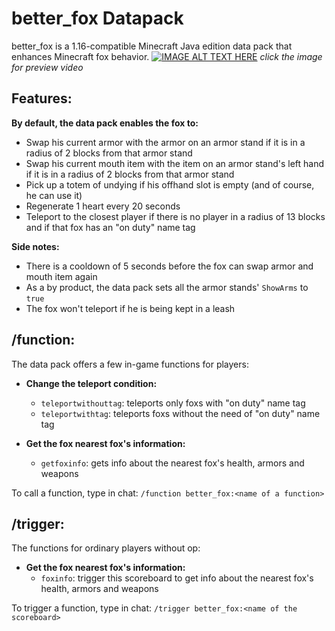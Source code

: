 # **better_fox Datapack**
better_fox is a 1.16-compatible Minecraft Java edition data pack that enhances Minecraft fox behavior.
[![IMAGE ALT TEXT HERE](https://i.imgur.com/4x0avii.jpg)](http://www.youtube.com/watch?v=bV0ZE2qu_M0)
_click the image for preview video_
## **Features**:
**By default, the data pack enables the fox to:**
- Swap his current armor with the armor on an armor stand if it is in a radius of 2 blocks from that armor stand
- Swap his current mouth item with the item on an armor stand's left hand if it is in a radius of 2 blocks from that armor stand
- Pick up a totem of undying if his offhand slot is empty (and of course, he can use it)
- Regenerate 1 heart every 20 seconds
- Teleport to the closest player if there is no player in a radius of 13 blocks and if that fox has an "on duty" name tag

**Side notes:**
- There is a cooldown of 5 seconds before the fox can swap armor and mouth item again
- As a by product, the data pack sets all the armor stands' `ShowArms` to `true`
- The fox won't teleport if he is being kept in a leash

## **/function**: 
The data pack offers a few in-game functions for players:
* **Change the teleport condition:**
    - `teleportwithouttag`: teleports only foxs with "on duty" name tag   
    - `teleportwithtag`: teleports foxs without the need of "on duty" name tag 
 
* **Get the fox nearest fox's information:**
    - `getfoxinfo`: gets info about the nearest fox's health, armors and weapons
    
To call a function, type in chat: 
    `/function better_fox:<name of a function>`

## **/trigger**: 
The functions for ordinary players without op:
* **Get the fox nearest fox's information:**
    - `foxinfo`: trigger this scoreboard to get info about the nearest fox's health, armors and weapons
    
To trigger a function, type in chat: 
    `/trigger better_fox:<name of the scoreboard>`

[//]: <> (To show the current modifying status of the creeper, simply type: )
[//]: <> (`/scoreboard objectives setdisplay sidebar fox_control`)
